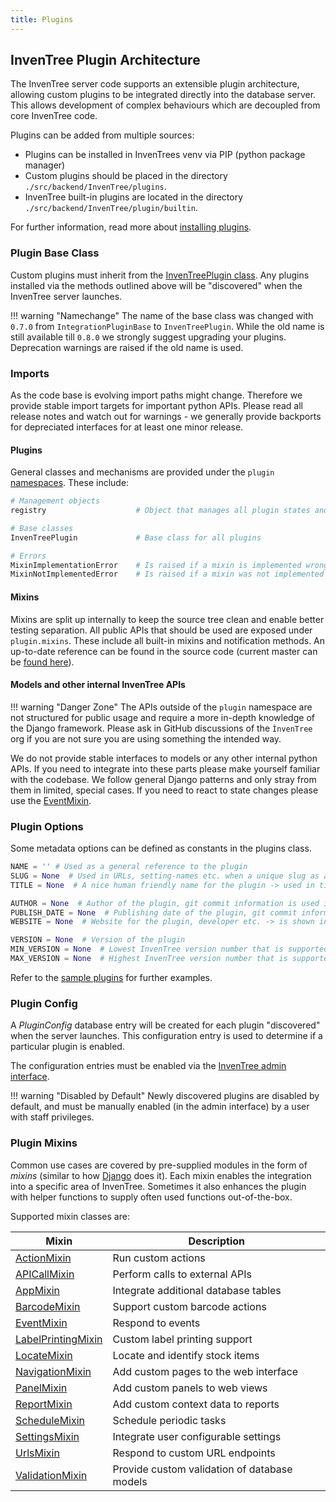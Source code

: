 ```yaml
---
title: Plugins
---
```


## InvenTree Plugin Architecture

The InvenTree server code supports an extensible plugin architecture, allowing custom plugins to be integrated directly into the database server. This allows development of complex behaviours which are decoupled from core InvenTree code.

Plugins can be added from multiple sources:

- Plugins can be installed in InvenTrees venv via PIP (python package manager)
- Custom plugins should be placed in the directory `./src/backend/InvenTree/plugins`.
- InvenTree built-in plugins are located in the directory `./src/backend/InvenTree/plugin/builtin`.

For further information, read more about [installing plugins](./plugins/install.md).

### Plugin Base Class

Custom plugins must inherit from the [InvenTreePlugin class](https://github.com/inventree/InvenTree/blob/2d1776a151721d65d0ae007049d358085b2fcfd5/InvenTree/plugin/plugin.py#L204). Any plugins installed via the methods outlined above will be "discovered" when the InvenTree server launches.

!!! warning "Namechange"
    The name of the base class was changed with `0.7.0` from `IntegrationPluginBase` to `InvenTreePlugin`. While the old name is still available till `0.8.0` we strongly suggest upgrading your plugins. Deprecation warnings are raised if the old name is used.

### Imports

As the code base is evolving import paths might change. Therefore we provide stable import targets for important python APIs.
Please read all release notes and watch out for warnings - we generally provide backports for depreciated interfaces for at least one minor release.

#### Plugins

General classes and mechanisms are provided under the `plugin` [namespaces](https://github.com/inventree/InvenTree/blob/master/src/backend/InvenTree/plugin/__init__.py). These include:

```python
# Management objects
registry                    # Object that manages all plugin states and integrations

# Base classes
InvenTreePlugin             # Base class for all plugins

# Errors
MixinImplementationError    # Is raised if a mixin is implemented wrong (default not overwritten for example)
MixinNotImplementedError    # Is raised if a mixin was not implemented (core mechanisms are missing from the plugin)
```

#### Mixins

Mixins are split up internally to keep the source tree clean and enable better testing separation. All public APIs that should be used are exposed under `plugin.mixins`. These include all built-in mixins and notification methods. An up-to-date reference can be found in the source code (current master can be [found here](https://github.com/inventree/InvenTree/blob/master/src/backend/InvenTree/plugin/mixins/__init__.py)).

#### Models and other internal InvenTree APIs

!!! warning "Danger Zone"
    The APIs outside of the `plugin` namespace are not structured for public usage and require a more in-depth knowledge of the Django framework. Please ask in GitHub discussions of the `ÌnvenTree` org if you are not sure you are using something the intended way.

We do not provide stable interfaces to models or any other internal python APIs. If you need to integrate into these parts please make yourself familiar with the codebase. We follow general Django patterns and only stray from them in limited, special cases.
If you need to react to state changes please use the [EventMixin](./plugins/event.md).

### Plugin Options

Some metadata options can be defined as constants in the plugins class.

``` python
NAME = '' # Used as a general reference to the plugin
SLUG = None  # Used in URLs, setting-names etc. when a unique slug as a reference is needed -> the plugin name is used if not set
TITLE = None  # A nice human friendly name for the plugin -> used in titles, as plugin name etc.

AUTHOR = None  # Author of the plugin, git commit information is used if not present
PUBLISH_DATE = None  # Publishing date of the plugin, git commit information is used if not present
WEBSITE = None  # Website for the plugin, developer etc. -> is shown in plugin overview if set

VERSION = None  # Version of the plugin
MIN_VERSION = None  # Lowest InvenTree version number that is supported by the plugin
MAX_VERSION = None  # Highest InvenTree version number that is supported by the plugin
```

Refer to the [sample plugins](https://github.com/inventree/InvenTree/tree/master/src/backend/InvenTree/plugin/samples) for further examples.

### Plugin Config

A *PluginConfig* database entry will be created for each plugin "discovered" when the server launches. This configuration entry is used to determine if a particular plugin is enabled.

The configuration entries must be enabled via the [InvenTree admin interface](../settings/admin.md).

!!! warning "Disabled by Default"
    Newly discovered plugins are disabled by default, and must be manually enabled (in the admin interface) by a user with staff privileges.

### Plugin Mixins

Common use cases are covered by pre-supplied modules in the form of *mixins* (similar to how [Django](https://docs.djangoproject.com/en/stable/topics/class-based-views/mixins/) does it). Each mixin enables the integration into a specific area of InvenTree. Sometimes it also enhances the plugin with helper functions to supply often used functions out-of-the-box.

Supported mixin classes are:

| Mixin | Description |
| --- | --- |
| [ActionMixin](./plugins/action.md) | Run custom actions |
| [APICallMixin](./plugins/api.md) | Perform calls to external APIs |
| [AppMixin](./plugins/app.md) | Integrate additional database tables |
| [BarcodeMixin](./plugins/barcode.md) | Support custom barcode actions |
| [EventMixin](./plugins/event.md) | Respond to events |
| [LabelPrintingMixin](./plugins/label.md) | Custom label printing support |
| [LocateMixin](./plugins/locate.md) | Locate and identify stock items |
| [NavigationMixin](./plugins/navigation.md) | Add custom pages to the web interface |
| [PanelMixin](./plugins/panel.md) | Add custom panels to web views |
| [ReportMixin](./plugins/report.md) | Add custom context data to reports |
| [ScheduleMixin](./plugins/schedule.md) | Schedule periodic tasks |
| [SettingsMixin](./plugins/settings.md) | Integrate user configurable settings |
| [UrlsMixin](./plugins/urls.md) | Respond to custom URL endpoints |
| [ValidationMixin](./plugins/validation.md) | Provide custom validation of database models |
